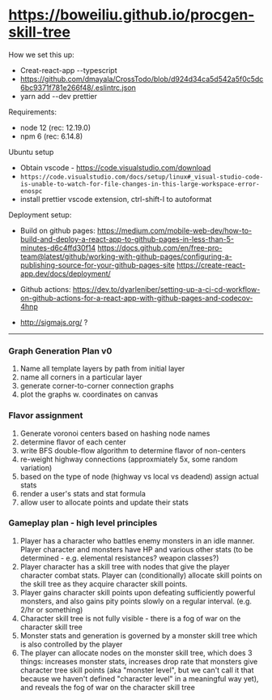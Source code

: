 # https://boweiliu.github.io/procgen-skill-tree

How we set this up:

* Creat-react-app --typescript
* https://github.com/dmayala/CrossTodo/blob/d924d34ca5d542a5f0c5dc6bc9371f781e266f48/.eslintrc.json
* yarn add --dev prettier

Requirements:

* node 12 (rec: 12.19.0)
* npm 6 (rec: 6.14.8)

Ubuntu setup

* Obtain vscode - https://code.visualstudio.com/download
* `https://code.visualstudio.com/docs/setup/linux#_visual-studio-code-is-unable-to-watch-for-file-changes-in-this-large-workspace-error-enospc`
* install prettier vscode extension, ctrl-shift-I to autoformat

Deployment setup:

* Build on github pages: https://medium.com/mobile-web-dev/how-to-build-and-deploy-a-react-app-to-github-pages-in-less-than-5-minutes-d6c4ffd30f14
https://docs.github.com/en/free-pro-team@latest/github/working-with-github-pages/configuring-a-publishing-source-for-your-github-pages-site
https://create-react-app.dev/docs/deployment/
* Github actions: https://dev.to/dyarleniber/setting-up-a-ci-cd-workflow-on-github-actions-for-a-react-app-with-github-pages-and-codecov-4hnp

* http://sigmajs.org/ ?


-----

### Graph Generation Plan v0

1. Name all template layers by path from initial layer
1. name all corners in a particular layer
1. generate corner-to-corner connection graphs
1. plot the graphs w. coordinates on canvas

### Flavor assignment

1. Generate voronoi centers based on hashing node names
1. determine flavor of each center
1. write BFS double-flow algorithm to determine flavor of non-centers
1. re-weight highway connections (approxmiately 5x, some random variation)
1. based on the type of node (highway vs local vs deadend) assign actual stats
1. render a user's stats and stat formula
1. allow user to allocate points and update their stats

### Gameplay plan - high level principles

1. Player has a character who battles enemy monsters in an idle manner. Player character and monsters have HP and various other stats (to be determined - e.g. elemental resistances? weapon classes?)
1. Player character has a skill tree with nodes that give the player character combat stats. Player can (conditionally) allocate skill points on the skill tree as they acquire character skill points.
1. Player gains character skill points upon defeating sufficiently powerful monsters, and also gains pity points slowly on a regular interval. (e.g. 2/hr or something)
1. Character skill tree is not fully visible - there is a fog of war on the character skill tree
1. Monster stats and generation is governed by a monster skill tree which is also controlled by the player
1. The player can allocate nodes on the monster skill tree, which does 3 things: increases monster stats, increases drop rate that monsters give character tree skill points (aka "monster level", but we can't call it that because we haven't defined "character level" in a meaningful way yet), and reveals the fog of war on the character skill tree

